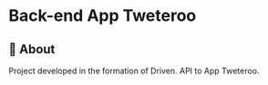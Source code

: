 # Back-end App Tweteroo

##  :link: About

Project developed in the formation of Driven. API to App Tweteroo.
